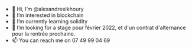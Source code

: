 - 👋 Hi, I’m @alexandreelkhoury
- 👀 I’m interested in blockchain
- 🌱 I’m currently learning solidity
- 💞️ I’m looking for a stage pour février 2022, et d'un contrat d'alternance pour la rentrée prochaine.
- 📫 You can reach me on 07 49 99 04 69


